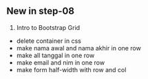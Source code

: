 ## New in step-08

1. Intro to Bootstrap Grid
 * delete container in css
 * make nama awal and nama akhir in one row
 * make all tanggal in one row
 * make email and nim in one row
 * make form half-width with row and col
